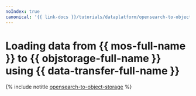 ```yaml
---
noIndex: true
canonical: '{{ link-docs }}/tutorials/dataplatform/opensearch-to-object-storage'
---
```


# Loading data from {{ mos-full-name }} to {{ objstorage-full-name }} using {{ data-transfer-full-name }}

{% include notitle [opensearch-to-object-storage](../../_tutorials/dataplatform/datatransfer/opensearch-to-object-storage.md) %}